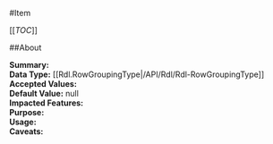 #Item

[[_TOC_]]

##About

**Summary:**   
**Data Type:** [[Rdl.RowGroupingType|/API/Rdl/Rdl-RowGroupingType]]  
**Accepted Values:**   
**Default Value:** null  
**Impacted Features:**   
**Purpose:**   
**Usage:**   
**Caveats:**   

